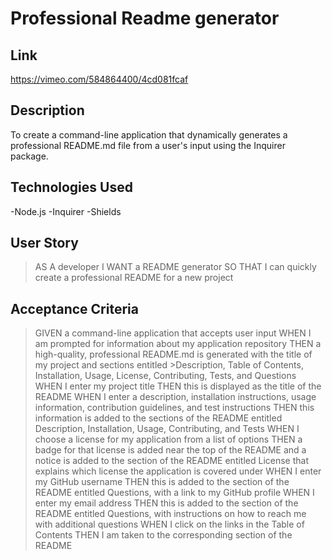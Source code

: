 # Professional Readme generator

## Link 
https://vimeo.com/584864400/4cd081fcaf

## Description
To create a command-line application that dynamically generates a professional README.md file from a user's input using the Inquirer package.

## Technologies Used
-Node.js
-Inquirer
-Shields

## User Story
>AS A developer
>I WANT a README generator
>SO THAT I can quickly create a professional README for a new project

## Acceptance Criteria
>GIVEN a command-line application that accepts user input
>WHEN I am prompted for information about my application repository
>THEN a high-quality, professional README.md is generated with the title of my project and sections entitled >Description, Table of Contents, Installation, Usage, License, Contributing, Tests, and Questions
>WHEN I enter my project title
>THEN this is displayed as the title of the README
>WHEN I enter a description, installation instructions, usage information, contribution guidelines, and test instructions
>THEN this information is added to the sections of the README entitled Description, Installation, Usage, Contributing, and Tests
>WHEN I choose a license for my application from a list of options
>THEN a badge for that license is added near the top of the README and a notice is added to the section of the README entitled License that explains which license the application is covered under
>WHEN I enter my GitHub username
>THEN this is added to the section of the README entitled Questions, with a link to my GitHub profile
>WHEN I enter my email address
>THEN this is added to the section of the README entitled Questions, with instructions on how to reach me with additional questions
>WHEN I click on the links in the Table of Contents
>THEN I am taken to the corresponding section of the README